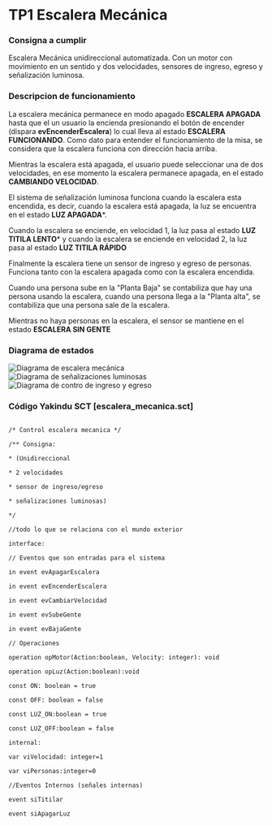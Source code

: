 #  TP1 Escalera Mecánica

  

###  Consigna a cumplir

Escalera Mecánica unidireccional automatizada. Con un motor con movimiento en un sentido y dos velocidades, sensores de ingreso, egreso y señalización luminosa.

  

###  Descripcion de funcionamiento

  

La escalera mecánica permanece en modo apagado **ESCALERA APAGADA** hasta que el un usuario la encienda presionando el botón de encender (dispara **evEncenderEscalera**) lo cual lleva al estado **ESCALERA FUNCIONANDO**. Como dato para entender el funcionamiento de la misa, se considera que la escalera funciona con dirección hacia arriba.

Mientras la escalera está apagada, el usuario puede seleccionar una de dos velocidades, en ese momento la escalera permanece apagada, en el estado **CAMBIANDO VELOCIDAD**.

El sistema de señalización luminosa funciona cuando la escalera esta encendida, es decir, cuando la escalera está apagada, la luz se encuentra en el estado **LUZ APAGADA***.

Cuando la escalera se enciende, en velocidad 1, la luz pasa al estado **LUZ TITILA LENTO*** y cuando la escalera se enciende en velocidad 2, la luz pasa al estado **LUZ TITILA RÁPIDO**

Finalmente la escalera tiene un sensor de ingreso y egreso de personas. Funciona tanto con la escalera apagada como con la escalera encendida.

Cuando una persona sube en la "Planta Baja" se contabiliza que hay una persona usando la escalera, cuando una persona llega a la "Planta alta", se contabiliza que una persona sale de la escalera.

Mientras no haya personas en la escalera, el sensor se mantiene en el estado **ESCALERA SIN GENTE**

  

###  Diagrama de estados

![Diagrama de escalera mecánica](https://i.imgur.com/pxcDT6R.png)
![Diagrama de señalizaciones luminosas](https://i.imgur.com/NO5P9Jm.png)
![Diagrama de contro de ingreso y egreso](https://i.imgur.com/Y4RsTf4.png)

  

  

###  Código Yakindu SCT [escalera_mecanica.sct]

```

/* Control escalera mecanica */

/** Consigna:

* (Unidireccional

* 2 velocidades

* sensor de ingreso/egreso

* señalizaciones luminosas)

*/

//todo lo que se relaciona con el mundo exterior

interface:

// Eventos que son entradas para el sistema

in event evApagarEscalera

in event evEncenderEscalera

in event evCambiarVelocidad

in event evSubeGente

in event evBajaGente

// Operaciones

operation opMotor(Action:boolean, Velocity: integer): void

operation opLuz(Action:boolean):void

const ON: boolean = true

const OFF: boolean = false

const LUZ_ON:boolean = true

const LUZ_OFF:boolean = false

internal:

var viVelocidad: integer=1

var viPersonas:integer=0

//Eventos Internos (señales internas)

event siTitilar

event siApagarLuz

```
